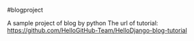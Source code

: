 #blogproject

A sample project of blog by python
The url of tutorial: https://github.com/HelloGitHub-Team/HelloDjango-blog-tutorial
